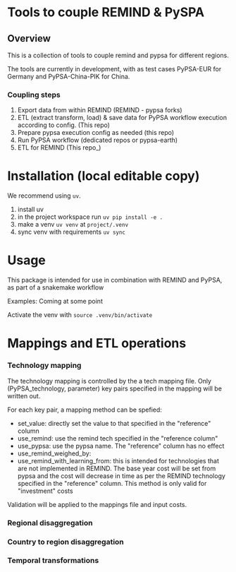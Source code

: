 # Tools to couple REMIND & PySPA

## Overview
This is a collection of tools to couple remind and pypsa for different regions.

The tools are currently in development, with as test cases PyPSA-EUR for Germany and PyPSA-China-PIK for China.

### Coupling steps
1. Export data from within REMIND (REMIND - pypsa forks)
2. ETL (extract transform, load) & save data for PyPSA workflow execution according to config. (This repo)
3. Prepare pypsa execution config as needed (this repo)
4. Run PyPSA workflow (dedicated repos or pypsa-earth)
5. ETL for REMIND (This repo_)

# Installation (local editable copy)
We recommend using `uv`. 
1. install uv
2. in the project workspace run `uv pip install -e .`
3. make a venv `uv venv` at `project/.venv`
4. sync venv with requirements `uv sync`

# Usage
This package is intended for use in combination with REMIND and PyPSA, as part of a snakemake workflow

Examples: Coming at some point

Activate the venv with `source .venv/bin/activate`

# Mappings and ETL operations

### Technology mapping
The technology mapping is controlled by the a tech mapping file. Only (PyPSA_technology, parameter) key pairs specified in the mapping will be written out.

For each key pair, a mapping method can be spefied:
- set_value: directly set the value to that specified in the "reference" column
- use_remind: use the remind tech specified in the "reference column"
- use_pypsa: use the pypsa name. The "reference" column has no effect
- use_remind_weighed_by:
- use_remind_with_learning_from: this is intended for technologies that are not implemented in REMIND. The base year cost will be set from pypsa and the cost will decrease in time as per the REMIND technology specified in the "reference" column. This method is only valid for "investment" costs

Validation will be applied to the mappings file and input costs.

### Regional disaggregation


### Country to region disaggregation


### Temporal transformations


